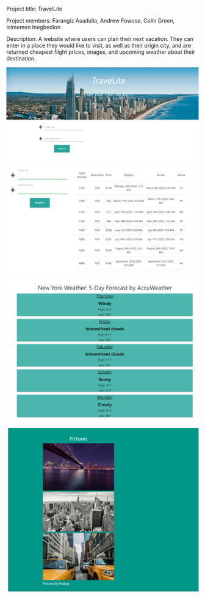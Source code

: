 Project title: TravelLite

Project members: Farangiz Asadulla, Andrew Fowose, Colin Green, Isimemen Inegbedion

Description: A website where users can plan their next vacation. They can enter in a place they would like to visit, as well as their origin city, and are returned cheapest flight prices, images, and upcoming weather about their destination.

![homepage](https://github.com/illimitableissi/Travelite/blob/master/Images/homepage.PNG)

![flights](https://github.com/illimitableissi/Travelite/blob/master/Images/flights.PNG)

![forecasts](https://github.com/illimitableissi/Travelite/blob/master/Images/forecasts.PNG)

![photos](https://github.com/illimitableissi/Travelite/blob/master/Images/photos.PNG)

